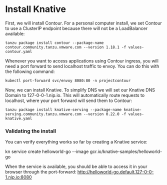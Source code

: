 # Install Knative

First, we will install Contour. For a personal computer install, we set Contour to use a ClusterIP endpoint because there will not be a LoadBalancer available:

```tanzu package install contour --package-name contour.community.tanzu.vmware.com --version 1.18.1 -f values-contour.yaml```

Whenever you want to access applications using Contour ingress, you will need a port forward to send localhost traffic to envoy. You can do this with the following command:

```kubectl port-forward svc/envoy 8080:80 -n projectcontour```

Now, we can install Knative. To simplify DNS we will set our Knative DNS Domain to 127-0-0-1.nip.io. This will automatically route requests to localhost, where your port forward will send them to Contour:

```tanzu package install knative-serving --package-name knative-serving.community.tanzu.vmware.com --version 0.22.0 -f values-knative.yaml```

### Validating the install

You can verify everything works so far by creating a Knative service:

kn service create helloworld-go --image gcr.io/knative-samples/helloworld-go

When the service is available, you should be able to access it in your browser through the port-forward: http://helloworld-go.default.127-0-0-1.nip.io:8080